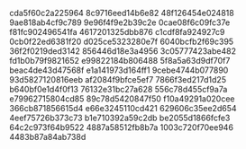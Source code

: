 cda5f60c2a225964
8c9716eed14b6e82
48f126454e024818
9ae818ab4cf9c789
9e96f4f9e2b39c2e
0cae08f6c09fc37e
f81fc902496541fa
4617201325dbb876
c1cdf8fa924927c9
0cb0f22ed6381f20
d025ce5323280e7f
6040bcfb2f69c395
36f2f0219ded3142
856446d18e3a4956
3c05777423abe482
fd1b0b79f9821652
e99822184b806488
5f8a5a63d9df70f7
beac4de43d47568f
e1a141973d164ff1
9cebe4744b077890
93d5827120816eeb
af2084f9bfce5ef7
7866f3ed217d1d25
b640bf0e1d4f0f13
76132e31bc27a628
556c78d455cf9a7a
e79962715804cd85
89c78d5420847f50
f10a49291a020cee
366cb871856615d4
e66e3245110cd421
629606c35ee2d654
4eef75726b373c73
b1e710392a59c2db
be2055d1866fcfe3
64c2c973f64b9522
4887a58512fb8b7a
1003c720f70ee946
4483b87a84ab738d
